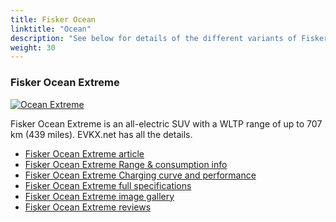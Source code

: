 ```yaml
---
title: Fisker Ocean
linktitle: "Ocean"
description: "See below for details of the different variants of Fisker Ocean"
weight: 30
---
```

### Fisker Ocean Extreme

<a href="/models/fisker/ocean/ocean_extreme/"><img src="https://media.evkx.net/multimedia/models/fisker/ocean/ocean_extreme/main_1_st.jpg" class="img-fluid" alt="Ocean Extreme" ></a>

Fisker Ocean Extreme is an all-electric SUV with a WLTP range of up to 707 km (439 miles). EVKX.net has all the details. 

- [Fisker Ocean Extreme article](/models/fisker/ocean/ocean_extreme/)
- [Fisker Ocean Extreme Range & consumption info](/models/fisker/ocean/ocean_extreme/rangeandconsumption)
- [Fisker Ocean Extreme Charging curve and performance](/models/fisker/ocean/ocean_extreme/chargingcurve)
- [Fisker Ocean Extreme full specifications](/models/fisker/ocean/ocean_extreme/specifications)
- [Fisker Ocean Extreme image gallery](/models/fisker/ocean/ocean_extreme/gallery)
- [Fisker Ocean Extreme reviews](/models/fisker/ocean/ocean_extreme/reviews)

